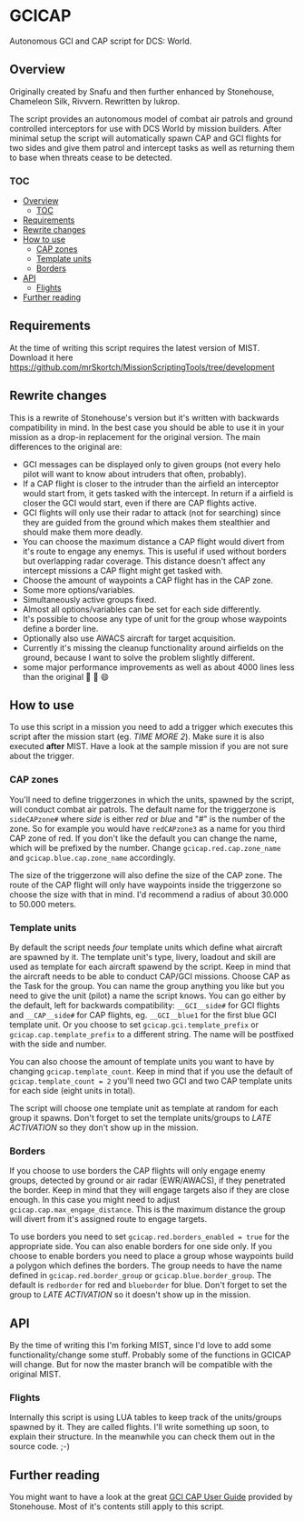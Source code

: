 # GCICAP
Autonomous GCI and CAP script for DCS: World.

## Overview
Originally created by Snafu and then further enhanced by Stonehouse, Chameleon Silk, Rivvern. Rewritten by lukrop.

The script provides an autonomous model of combat air patrols and ground controlled interceptors for use with DCS World by mission builders. After minimal setup the script will automatically spawn CAP and GCI flights for two sides and give them patrol and intercept tasks as well as returning them to base when threats cease to be detected.

### TOC
* [Overview](#overview)
  * [TOC](#toc)
* [Requirements](#requirements)
* [Rewrite changes](#rewrite-changes)
* [How to use](#how-to-use)
  * [CAP zones](#cap-zones)
  * [Template units](#template-units)
  * [Borders](#borders)
* [API](#api)
  * [Flights](#flights)
* [Further reading](#further-reading)


## Requirements
At the time of writing this script requires the latest version of MIST.
Download it here https://github.com/mrSkortch/MissionScriptingTools/tree/development

## Rewrite changes
This is a rewrite of Stonehouse's version but it's written with backwards compatibility in mind. In the best case you should be able to use it in your mission as a drop-in replacement for the original version. The main differences to the original are:

* GCI messages can be displayed only to given groups (not every helo pilot will want to know about intruders that often, probably).
* If a CAP flight is closer to the intruder than the airfield an interceptor would start from, it gets tasked with the intercept. In return if a airfield is closer the GCI would start, even if there are CAP flights active.
* GCI flights will only use their radar to attack (not for searching) since they are guided from the ground which makes them stealthier and should make them more deadly.
* You can choose the maximum distance a CAP flight would divert from it's route to engage any enemys. This is useful if used without borders but overlapping radar coverage. This distance doesn't affect any intercept missions a CAP flight might get tasked with.
* Choose the amount of waypoints a CAP flight has in the CAP zone.
* Some more options/variables.
* Simultaneously active groups fixed.
* Almost all options/variables can be set for each side differently.
* It's possible to choose any type of unit for the group whose waypoints define a border line.
* Optionally also use AWACS aircraft for target acquisition.
* Currently it's missing the cleanup functionality around airfields on the ground, because I want to solve the problem slightly different.
* some major performance improvements as well as about 4000 lines less than the original :eyes: :dash: :smile:

## How to use
To use this script in a mission you need to add a trigger which executes this script after the mission start (eg. *TIME MORE 2*). Make sure it is also executed **after** MIST. Have a look at the sample mission if you are not sure about the trigger.

### CAP zones
You'll need to define triggerzones in which the units, spawned by the script, will conduct combat air patrols. The default name for the triggerzone is `sideCAPzone#` where *side* is either *red* or *blue* and "#" is the number of the zone. So for example you would have `redCAPzone3` as a name for you third CAP zone of red. If you don't like the default you can change the name, which will be prefixed by the number. Change `gcicap.red.cap.zone_name` and `gcicap.blue.cap.zone_name` accordingly.

The size of the triggerzone will also define the size of the CAP zone. The route of the CAP flight will only have waypoints inside the triggerzone so choose the size with that in mind. I'd recommend a radius of about 30.000 to 50.000 meters.

### Template units
By default the script needs *four* template units which define what aircraft are spawned by it. The template unit's type, livery, loadout and skill are used as template for each aircraft spawend by the script. Keep in mind that the aircraft needs to be able to conduct CAP/GCI missions. Choose CAP as the Task for the group. You can name the group anything you like but you need to give the unit (pilot) a name the script knows. You can go either by the default, left for backwards compatibility: `__GCI__side#` for GCI flights and `__CAP__side#` for CAP flights, eg. `__GCI__blue1` for the first blue GCI template unit. Or you choose to set `gcicap.gci.template_prefix` or `gcicap.cap.template_prefix` to a different string. The name will be postfixed with the side and number.

You can also choose the amount of template units you want to have by changing `gcicap.template_count`. Keep in mind that if you use the default of `gcicap.template_count = 2` you'll need two GCI and two CAP template units for each side (eight units in total).

The script will choose one template unit as template at random for each group it spawns. Don't forget to set the template units/groups to *LATE ACTIVATION* so they don't show up in the mission.

### Borders
If you choose to use borders the CAP flights will only engage enemy groups, detected by ground or air radar (EWR/AWACS), if they penetrated the border. Keep in mind that they will engage targets also if they are close enough. In this case you might need to adjust `gcicap.cap.max_engage_distance`. This is the maximum distance the group will divert from it's assigned route to engage targets.

To use borders you need to set `gcicap.red.borders_enabled = true` for the appropriate side. You can also enable borders for one side only. If you choose to enable borders you need to place a group whose waypoints build a polygon which defines the borders. The group needs to have the name defined in `gcicap.red.border_group` or `gcicap.blue.border_group`. The default is `redborder` for red and `blueborder` for blue. Don't forget to set the group to *LATE ACTIVATION* so it doesn't show up in the mission.

## API
By the time of writing this I'm forking MIST, since I'd love to add some functionality/change some stuff. Probably some of the functions in GCICAP will change. But for now the master branch will be compatible with the original MIST.

### Flights
Internally this script is using LUA tables to keep track of the units/groups spawned by it. They are called flights. I'll write something up soon, to explain their structure. In the meanwhile you can check them out in the source code. ;-)

## Further reading
You might want to have a look at the great [GCI CAP User Guide](https://github.com/457Stonehouse/GCICAP/blob/Interim/GCI%20CAP%20User%20guide.pdf) provided by Stonehouse. Most of it's contents still apply to this script.
